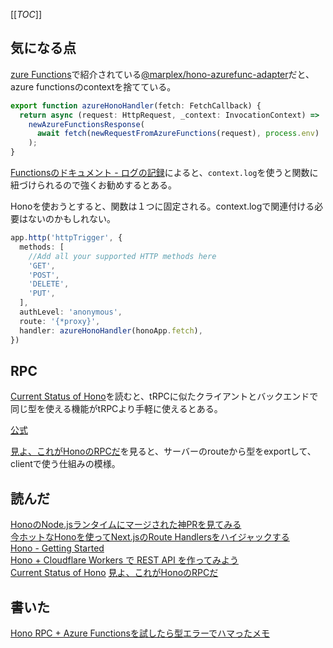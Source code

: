 
[[_TOC_]]
## 気になる点
[zure Functions](https://hono.dev/docs/getting-started/azure-functions)で紹介されている[@marplex/hono-azurefunc-adapter](https://github.com/Marplex/hono-azurefunc-adapter)だと、azure functionsのcontextを捨てている。

```ts
export function azureHonoHandler(fetch: FetchCallback) {
  return async (request: HttpRequest, _context: InvocationContext) =>
    newAzureFunctionsResponse(
      await fetch(newRequestFromAzureFunctions(request), process.env)
    );
}
```

[Functionsのドキュメント - ログの記録](https://learn.microsoft.com/ja-jp/azure/azure-functions/functions-reference-node?tabs=javascript%2Cwindows%2Cazure-cli&pivots=nodejs-model-v4#logging)によると、`context.log`を使うと関数に紐づけられるので強くお勧めするとある。

Honoを使おうとすると、関数は１つに固定される。context.logで関連付ける必要はないのかもしれない。

```ts
app.http('httpTrigger', {
  methods: [
    //Add all your supported HTTP methods here
    'GET',
    'POST',
    'DELETE',
    'PUT',
  ],
  authLevel: 'anonymous',
  route: '{*proxy}',
  handler: azureHonoHandler(honoApp.fetch),
})
```

## RPC
[Current Status of Hono](https://yusukebe.com/posts/2023/current-status-of-hono/)を読むと、tRPCに似たクライアントとバックエンドで同じ型を使える機能がtRPCより手軽に使えるとある。

[公式](https://hono.dev/docs/guides/rpc)

[見よ、これがHonoのRPCだ](https://zenn.dev/yusukebe/articles/a00721f8b3b92e)を見ると、サーバーのrouteから型をexportして、clientで使う仕組みの模様。



## 読んだ
[HonoのNode.jsランタイムにマージされた神PRを見てみる](https://www.okb-shelf.work/entry/hono_god_pr)  
[今ホットなHonoを使ってNext.jsのRoute Handlersをハイジャックする](https://zenn.dev/chot/articles/e109287414eb8c)  
[Hono - Getting Started](https://hono.dev/docs/getting-started/basic)  
[Hono + Cloudflare Workers で REST API を作ってみよう](https://zenn.dev/azukiazusa/articles/hono-cloudflare-workers-rest-api#hello-world)  
[Current Status of Hono](https://yusukebe.com/posts/2023/current-status-of-hono/)
[見よ、これがHonoのRPCだ](https://zenn.dev/yusukebe/articles/a00721f8b3b92e)

## 書いた

[Hono RPC + Azure Functionsを試したら型エラーでハマったメモ](https://qiita.com/hibohiboo/items/cdc189fe93cf63ef353d)
